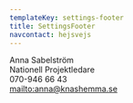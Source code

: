 ```yaml
---
templateKey: settings-footer
title: SettingsFooter
navcontact: hejsvejs
---
```

Anna Sabelström  
Nationell Projektledare  
070-946 66 43  
<mailto:anna@knashemma.se>
